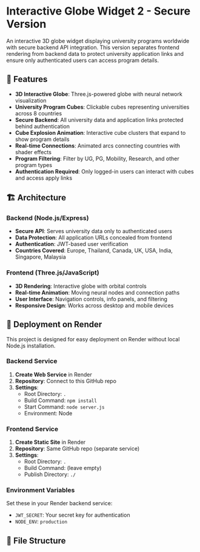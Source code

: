 # Interactive Globe Widget 2 - Secure Version

An interactive 3D globe widget displaying university programs worldwide with secure backend API integration. This version separates frontend rendering from backend data to protect university application links and ensure only authenticated users can access program details.

## 🌟 Features

- **3D Interactive Globe**: Three.js-powered globe with neural network visualization
- **University Program Cubes**: Clickable cubes representing universities across 8 countries
- **Secure Backend**: All university data and application links protected behind authentication
- **Cube Explosion Animation**: Interactive cube clusters that expand to show program details
- **Real-time Connections**: Animated arcs connecting countries with shader effects
- **Program Filtering**: Filter by UG, PG, Mobility, Research, and other program types
- **Authentication Required**: Only logged-in users can interact with cubes and access apply links

## 🏗️ Architecture

### Backend (Node.js/Express)
- **Secure API**: Serves university data only to authenticated users
- **Data Protection**: All application URLs concealed from frontend
- **Authentication**: JWT-based user verification
- **Countries Covered**: Europe, Thailand, Canada, UK, USA, India, Singapore, Malaysia

### Frontend (Three.js/JavaScript)
- **3D Rendering**: Interactive globe with orbital controls
- **Real-time Animation**: Moving neural nodes and connection paths
- **User Interface**: Navigation controls, info panels, and filtering
- **Responsive Design**: Works across desktop and mobile devices

## 🚀 Deployment on Render

This project is designed for easy deployment on Render without local Node.js installation.

### Backend Service
1. **Create Web Service** in Render
2. **Repository**: Connect to this GitHub repo
3. **Settings**:
   - Root Directory: `.`
   - Build Command: `npm install`
   - Start Command: `node server.js`
   - Environment: Node

### Frontend Service  
1. **Create Static Site** in Render
2. **Repository**: Same GitHub repo (separate service)
3. **Settings**:
   - Root Directory: `.`
   - Build Command: (leave empty)
   - Publish Directory: `./`

### Environment Variables
Set these in your Render backend service:
- `JWT_SECRET`: Your secret key for authentication
- `NODE_ENV`: `production`

## 📁 File Structure

